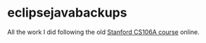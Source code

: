 # eclipsejavabackups

All the work I did following the old [Stanford CS106A course](https://cs.stanford.edu/people/eroberts/courses/cs106a/) online.

